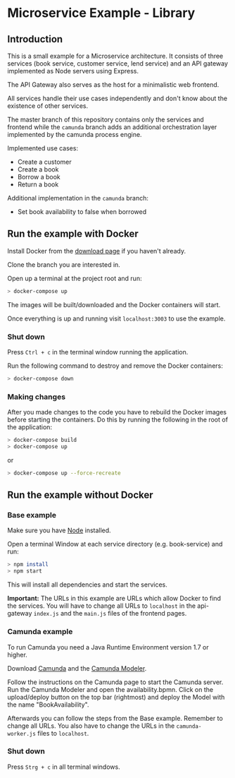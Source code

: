 # Microservice Example - Library



## Introduction

This is a small example for a Microservice architecture. It consists of three services (book service, customer service, lend service) and an API gateway implemented as Node servers using Express.

The API Gateway also serves as the host for a minimalistic web frontend.

All services handle their use cases independently and don't know about the existence of other services.

The master branch of this repository contains only the services and frontend while the `camunda` branch adds an additional orchestration layer implemented by the camunda process engine.

Implemented use cases:

* Create a customer
* Create a book
* Borrow a book
* Return a book

Additional implementation in the `camunda` branch:

* Set book availability to false when borrowed



## Run the example with Docker

Install Docker from the [download page](https://hub.docker.com/search/?type=edition&offering=community) if you haven't already.

Clone the branch you are interested in.

Open up a terminal at the project root and run:

```bash
> docker-compose up
```

The images will be built/downloaded and the Docker containers will start.

Once everything is up and running visit `localhost:3003` to use the example.

### Shut down

Press `Ctrl + c` in the terminal window running the application. 

Run the following command to destroy and remove the Docker containers:

```bash
> docker-compose down
```

### Making changes

After you made changes to the code you have to rebuild the Docker images before starting the containers. Do this by running the following in the root of the application:

```bash
> docker-compose build
> docker-compose up
```

or

```bash
> docker-compose up --force-recreate
```



## Run the example without Docker

### Base example

Make sure you have [Node](https://nodejs.org/en/) installed.

Open a terminal Window at each service directory (e.g. book-service) and run:

```bash
> npm install
> npm start
```

This will install all dependencies and start the services.

**Important:** The URLs in this example are URLs which allow Docker to find the services. You will have to change all URLs to `localhost` in the api-gateway `index.js` and the `main.js` files of the frontend pages.

### Camunda example

To run Camunda you need a Java Runtime Environment version 1.7 or higher.

Download [Camunda](https://camunda.com/download/) and the [Camunda Modeler](https://camunda.com/download/modeler/). 

Follow the instructions on the Camunda page to start the Camunda server. Run the Camunda Modeler and open the availability.bpmn. Click on the upload/deploy button on the top bar (rightmost) and deploy the Model with the name "BookAvailability".

Afterwards you can follow the steps from the Base example. Remember to change all URLs. You also have to change the URLs in the `camunda-worker.js` files to `localhost`.

### Shut down

Press `Strg + c` in all terminal windows.



